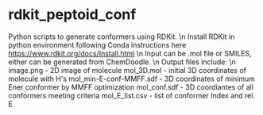 # rdkit_peptoid_conf
Python scripts to generate conformers using RDKit. \n
Install RDKit in python environment following Conda instructions here https://www.rdkit.org/docs/Install.html \n
Input can be .mol file or SMILES, either can be generated from ChemDoodle. \n
Output files include: \n
  image.png - 2D image of molecule
  mol_3D.mol - initial 3D coordinates of molecule with H's
  mol_min-E-conf-MMFF.sdf - 3D coordinates of minimum Ener conformer by MMFF optimization
  mol_conf.sdf - 3D coordiantes of all conformers meeting criteria
  mol_E_list.csv - list of conformer Index and rel. E
